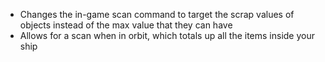 - Changes the in-game scan command to target the scrap values of objects instead of the max value that they can have
- Allows for a scan when in orbit, which totals up all the items inside your ship